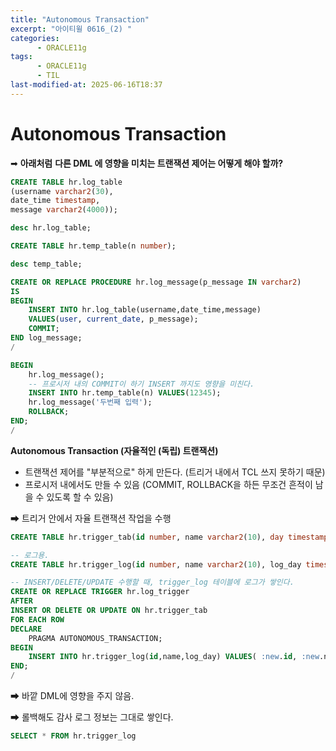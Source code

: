 ```yaml
---
title: "Autonomous Transaction"
excerpt: "아이티윌 0616_(2) "
categories:
      - ORACLE11g
tags:
      - ORACLE11g
      - TIL
last-modified-at: 2025-06-16T18:37
---
```


# Autonomous Transaction

➡  **아래처럼** **다른 DML 에 영향을 미치는 트랜잭션 제어는 어떻게 해야 할까?**

```sql
CREATE TABLE hr.log_table
(username varchar2(30),
date_time timestamp,
message varchar2(4000));

desc hr.log_table;

CREATE TABLE hr.temp_table(n number);

desc temp_table;

CREATE OR REPLACE PROCEDURE hr.log_message(p_message IN varchar2)
IS 
BEGIN
    INSERT INTO hr.log_table(username,date_time,message)
    VALUES(user, current_date, p_message);
    COMMIT;
END log_message;
/

BEGIN
    hr.log_message();
    -- 프로시저 내의 COMMIT이 하기 INSERT 까지도 영향을 미친다.
    INSERT INTO hr.temp_table(n) VALUES(12345);
    hr.log_message('두번째 입력'); 
    ROLLBACK;
END;
/
```

**Autonomous Transaction (자율적인 (독립) 트랜잭션)**

- 트랜잭션 제어를  "부분적으로" 하게 만든다.  (트리거 내에서 TCL 쓰지 못하기 때문)
- 프로시저 내에서도 만들 수 있음 (COMMIT, ROLLBACK을 하든 무조건 흔적이 남을 수 있도록 할 수 있음)

➡ 트리거 안에서 자율 트랜잭션 작업을 수행

```sql
CREATE TABLE hr.trigger_tab(id number, name varchar2(10), day timestamp default systimestamp);

-- 로그용.
CREATE TABLE hr.trigger_log(id number, name varchar2(10), log_day timestamp default systimestamp);
```

```sql
-- INSERT/DELETE/UPDATE 수행할 때, trigger_log 테이블에 로그가 쌓인다.
CREATE OR REPLACE TRIGGER hr.log_trigger
AFTER
INSERT OR DELETE OR UPDATE ON hr.trigger_tab
FOR EACH ROW
DECLARE
	PRAGMA AUTONOMOUS_TRANSACTION;
BEGIN
	INSERT INTO hr.trigger_log(id,name,log_day) VALUES( :new.id, :new.name, default);
END;
/
```

➡ 바깥 DML에 영향을 주지 않음.

➡ 롤백해도 감사 로그 정보는 그대로 쌓인다.

```sql
SELECT * FROM hr.trigger_log
```
